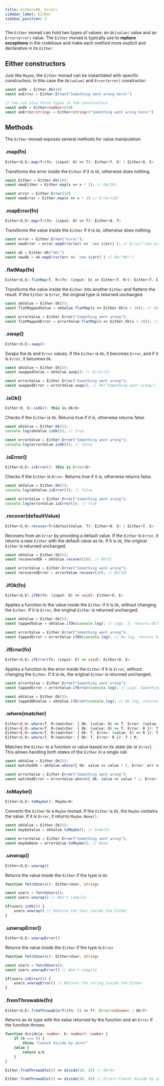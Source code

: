 ```yaml
---
title: Either<Ok, Error>
sidebar_label: Either
sidebar_position: 2
---
```


The `Either` monad can hold two types of values: an `Ok(value)` value and an `Error(error)` value. The `Either` monad is typically use to **replace exceptions** in the codebase and make each method more explicit and declarative in its `Either`.

## Either constructors

Just like `Maybe`, the `Either` monad can be instantiated with specific constructors. In this case the `Ok(value)` and `Error(error)` constructor:

```ts title="Examples"
const anOk = Either.Ok(10)
const anError = Either.Error("Something went wrong here!")

// You can also force types in the constructors
const anOk = Either<number>(10)
const anError<string> = Either<string>("Something went wrong here!")
```
## Methods

The `Either` monad exposes several methods for value manipulation

### .map(fn)

```ts title="Signature"
Either<O,E>.map<T>(fn: (input: O) => T): Either<T, E> | Either<O, E>
```

Transforms the error inside the `Either` if it is `Ok`, otherwise does nothing.

```ts title="Examples"
const Either = Either.Ok(10);
const newEither = Either.map(x => x * 2); // Ok(20)

const error = Either.Error(10)
const newError = Either.map(x => x * 2) // Error(10)
```

### .mapError(fn)

```ts title="Signature"
Either<O,E>.map<T>(fn: (input: O) => T): Either<O, T>
```

Transforms the value inside the `Either` if it is `Ok`, otherwise does nothing.

```ts title="Examples"
const error = Either.Error("error");
const newError = error.mapError(err => `new ${err}`); // Error("new error")

const ok = Either.Ok("OK!")
const newOk = ok.mapError(err => `new ${err}`) // Ok("OK!")
```

### .flatMap(fn)

```ts title="Signature"
Either<O,E>.flatMap<T, R>(fn: (input: O) => Either<T, R>): Either<T, E | R>
```

Transforms the value inside the `Either` into another `Either` and flattens the result. If the `Either` is `Error`, the original type is returned unchanged.

```ts title="Examples"
const okValue = Either.Ok(5);
const flatMappedValue = okValue.flatMap(x => Either.Ok(x + 10)); // Ok(15)

const errorValue = Either.Error("Something went wrong");
const flatMappedError = errorValue.flatMap(x => Either.Ok(x + 10)); // Error("Something went wrong")
```

### .swap()

```ts title="Signature"
Either<O,E>.swap()
```

Swaps the `Ok` and `Error` values. If the `Either` is `Ok`, it becomes `Error`, and if it is `Error`, it becomes `Ok`.

```ts title="Examples"
const okValue = Either.Ok(5);
const swappedValue = okValue.swap(); // Error(5)

const errorValue = Either.Error("Something went wrong");
const swappedError = errorValue.swap(); // Ok("Something went wrong")
```

### .isOk()

```ts title="Signature"
Either<O, E>.isOk(): this is Ok<O>
```

Checks if the `Either` is `Ok`. Returns true if it is, otherwise returns false.

```ts
const okValue = Either.Ok(5);
console.log(okValue.isOk()); // true

const errorValue = Either.Error("Something went wrong");
console.log(errorValue.isOk()); // false
```

### .isError()

```ts title="Signature"
Either<O,E>.isError(): this is Error<E>
```

Checks if the `Either` is `Error`. Returns true if it is, otherwise returns false.

```ts title="Examples"
const okValue = Either.Ok(5);
console.log(okValue.isError()); // false

const errorValue = Either.Error("Something went wrong");
console.log(errorValue.isError()); // true
```

### .recover(defaultValue)

```ts title="Signature"
Either<E,O>.recover<T>(defaultValue: T): Either<O, E> | Either<T, E>
```

Recovers from an `Error` by providing a default value. If the `Either` is `Error`, it returns a new `Either` with the default value as `Ok`. If it is `Ok`, the original `Either` is returned unchanged.

```ts title="Examples"
const okValue = Either.Ok(5);
const recoveredOk = okValue.recover(10); // Ok(5)

const errorValue = Either.Error("Something went wrong");
const recoveredError = errorValue.recover(10); // Ok(10)
```
### .ifOk(fn)

```ts title="Signature"
Either<O,E>.ifOk(fn: (input: O) => void): Either<O, E>
```

Applies a function to the value inside the `Either` if it is `Ok`, without changing the `Either`. If it is `Error`, the original `Either` is returned unchanged.

```ts title="Examples"
const okValue = Either.Ok(5);
const tappedValue = okValue.ifOk(console.log); // Logs: 5, returns Ok(5)

const errorValue = Either.Error("Something went wrong");
const tappedError = errorValue.ifOk(console.log); // No log, returns Error("Something went wrong")
```

### .ifError(fn)

```ts title="Signature"
Either<O,E>.ifError(fn: (input: E) => void): Either<O, E>
```

Applies a function to the error inside the `Either` if it is `Error`, without changing the `Either`. If it is `Ok`, the original `Either` is returned unchanged.

```ts title="Examples"
const errorValue = Either.Error("Something went wrong");
const tappedError = errorValue.ifError(console.log); // Logs: Something went wrong, returns Error("Something went wrong")

const okValue = Either.Ok(5);
const tappedOkValue = okValue.ifError(console.log); // No log, returns Ok(5)
```

### .where(matcher)

```ts title="Signature"
Either<E,O>.where<T, R>(matcher: { Ok: (value: O) => T, Error: (value: E) => R }): T | R;
Either<E,O>.where<T, R>(matcher: { Ok: (value: O) => T, Error: R }): T | R;
Either<E,O>.where<T, R>(matcher: { Ok: T, Error: (value: E) => R }): T | R;
Either<E,O>.where<T, R>(matcher: { Ok: T, Error: R }): T | R;
```

Matches the `Either` to a function or value based on its state (`Ok` or `Error`). This allows handling both states of the `Either` in a single call.

```ts title="Examples"
const okValue = Either.Ok(5);
const matchedOk = okValue.where({ Ok: value => value * 2, Error: err => `Error: ${err}` }); // 10

const errorValue = Either.Error("Something went wrong");
const matchedError = errorValue.where({ Ok: value => value * 2, Error: err => `Error: ${err}` }); // "Error: Something went wrong"
```

### .toMaybe()

```ts title="Signature"
Either<O,E>.toMaybe(): Maybe<O>
```

Converts the `Either` to a `Maybe` monad. If the `Either` is `Ok`, the `Maybe` contains the value. If it is `Error`, it returns `Maybe.None()`.

```ts title="Examples"
const okValue = Either.Ok(5);
const maybeValue = okValue.toMaybe(); // Some(5)

const errorValue = Either.Error("Something went wrong");
const maybeNone = errorValue.toMaybe(); // None
```

### .unwrap()

```ts title="Signature"
Either<O,E>.unwrap()
```

Returns the value inside the `Either` if the type is `Ok`.

```ts title="Examples"
function fetchUsers(): Either<User, string>

const users = fetchUsers();
const users.unwrap() // Won't compile

if(users.isOk()) {
    users.unwrap() // Returns the User inside the Either
}
```

### .unwrapError()

```ts title="Signature"
Either<O,E>.unwrapError()
```

Returns the value inside the `Either` if the type is `Error`

```ts title="Examples"
function fetchUsers(): Either<User, string>

const users = fetchUsers();
const users.unwrapError() // Won't compile

if(users.isError()) {
    users.unwrapError() // Returns the string inside the Either
}
```

### .fromThrowable(fn)

```ts title="Signature"
Either<O,E>.fromThrowable<T>(fn: () => T): Error<unknown> | Ok<T>
```

Returns an `Ok` type with the value returned by the function and an `Error` if the function throws.

```ts title="Examples"
function divide(a: number, b: number): number {
    if (b === 0) {
        throw "Cannot divide by zero!"
    }else {
        return a/b
    }
}

Either.fromThrowable(() => divide(10, 2)) // Ok<5>

Either.fromThrowable(() => divide(10, 0)) // Error<"Cannot divide by zero!">
```